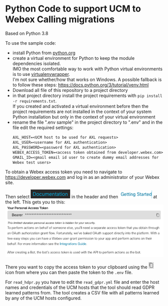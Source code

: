 # Python Code to support UCM to Webex Calling migrations

Based on Python 3.8

To use the sample code:
* install Python from [python.org](https://www.python.org)
* create a virtual environment for Python to keep the module dependencies isolated.  
  IMO the most comfortable way to work with Python virtual environments is to use [virtualenvwrapper](https://virtualenvwrapper.readthedocs.io/en/latest/).  
  I'm not sure whether/how that works on Windows.
  A possible fallback is to follow these steps: https://docs.python.org/3/tutorial/venv.html  
* Download all file of this repository to a project directory
* in that project directory install the project requirements with `pip install -r requirements.txt`.  
  If you created and activated a virtual environment before then the project requirements are not installed in the 
  context of your system Python installation but only in the context of your virtual environment  
* rename the file ".env sample" in the project directory to ".env" and in the file edit the required settings: 
  ```
  AXL_HOST=<UCM host to be used for AXL requests>  
  AXL_USER=<username for AXL authentication>  
  AXL_PASSWORD=<password for AXL authentication>  
  WEBEX_ACCESS_TOKEN=<access token obtained from developer.webex.com>  
  GMAIL_ID=<gmail email id user to create dummy email addresses for Webex test users>
  ```
 
To obtain a Webex access token you need to navigate to https://developer.webex.com and log in as an administrator of 
your Webex site.

Then select ![img_4.png](.README_images/img_4.png) in the header and then ![img_5.png](.README_images/img_5.png) at 
the left. This gets you to this:
![img_2.png](.README_images/img_2.png)

There you want to copy the access token to your clipboard using the ![img_6.png](.README_images/img_6.png) icon from 
where you can then paste the token to the `.env` file.

For `read_hdpr.py` you have to edit the `read_gdpr.yml` file and enter the host names and credentials of the UCM hosts 
that the tool should read GDPR learned patterns from. The tool creates a CSV file with all patterns learned by any of 
the UCM hosts configured.
